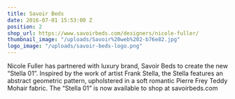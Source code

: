 ```yaml
---
title: Savoir Beds
date: 2016-07-01 15:53:00 Z
position: 2
shop_url: https://www.savoirbeds.com/designers/nicole-fuller/
thumbnail_image: "/uploads/Savoir%20web%202-b76e82.jpg"
logo_image: "/uploads/savoir-beds-logo.png"
---
```


Nicole Fuller has partnered with luxury brand, Savoir Beds to create the new “Stella 01”. Inspired by the work of artist Frank Stella, the Stella features an abstract geometric pattern, upholstered in a soft romantic Pierre Frey Teddy Mohair fabric. The “Stella 01” is now available to shop at savoirbeds.com
